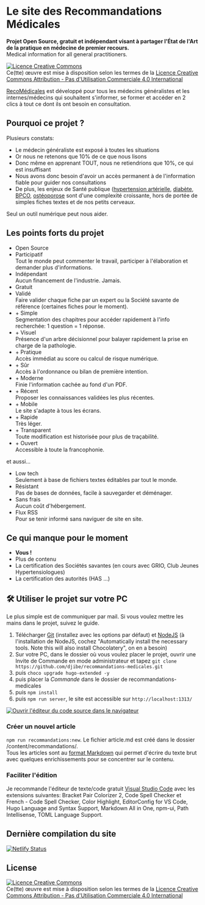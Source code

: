 # Le site des Recommandations Médicales

**Projet Open Source, gratuit et indépendant visant à partager l'État de l'Art de la pratique en médecine de premier recours.**  
Medical information for all general practitioners.

<a rel="license" href="http://creativecommons.org/licenses/by-nc/4.0/"><img alt="Licence Creative Commons" style="border-width:0" src="https://i.creativecommons.org/l/by-nc/4.0/88x31.png" /></a><br>Ce(tte) œuvre est mise à disposition selon les termes de la <a rel="license" href="http://creativecommons.org/licenses/by-nc/4.0/">Licence Creative Commons Attribution - Pas d'Utilisation Commerciale 4.0 International</a>

[RecoMédicales](https://recomedicales.fr) est développé pour tous les médecins généralistes et les internes/médecins qui souhaitent s'informer, se former et accéder en 2 clics à tout ce dont ils ont besoin en consultation.

## Pourquoi ce projet ?

Plusieurs constats:

- Le médecin généraliste est exposé à toutes les situations
- Or nous ne retenons que 10% de ce que nous lisons
- Donc même en apprenant TOUT, nous ne retiendrions que 10%, ce qui est insuffisant
- Nous avons donc besoin d'avoir un accès permanent à de l'information fiable pour guider nos consultations
- De plus, les enjeux de Santé publique ([hypertension artérielle](https://recomedicales.fr/recommandations/hypertension-arterielle/), [diabète](https://recomedicales.fr/recommandations/diabete-type-2/), [BPCO](https://recomedicales.fr/recommandations/bronchopneumopathie-chronique-obstructive/), [ostéoporose](https://recomedicales.fr/recommandations/osteoporose/) sont d'une complexité croissante, hors de portée de simples fiches textes et de nos petits cerveaux.

Seul un outil numérique peut nous aider.

## Les points forts du projet

- Open Source
- Participatif  
  Tout le monde peut commenter le travail, participer à l'élaboration et demander plus d'informations.
- Indépendant  
  Aucun financement de l'industrie. Jamais.
- Gratuit
- Validé  
  Faire valider chaque fiche par un expert ou la Société savante de référence (certaines fiches pour le moment).
- \+ Simple  
  Segmentation des chapitres pour accéder rapidement à l'info recherchée: 1 question = 1 réponse.
- \+ Visuel  
  Présence d'un arbre décisionnel pour balayer rapidement la prise en charge de la pathologie.
- \+ Pratique  
  Accès immédiat au score ou calcul de risque numérique.
- \+ Sûr  
  Accès à l'ordonnance ou bilan de première intention.
- \+ Moderne  
  Finie l'information cachée au fond d'un PDF.
- \+ Récent  
  Proposer les connaissances validées les plus récentes.
- \+ Mobile  
  Le site s'adapte à tous les écrans.
- \+ Rapide  
  Très léger.
- \+ Transparent  
  Toute modification est historisée pour plus de traçabilité.
- \+ Ouvert  
  Accessible à toute la francophonie.

et aussi...

- Low tech  
  Seulement à base de fichiers textes éditables par tout le monde.
- Résistant  
  Pas de bases de données, facile à sauvegarder et déménager.
- Sans frais  
  Aucun coût d'hébergement.
- Flux RSS  
  Pour se tenir informé sans naviguer de site en site.

## Ce qui manque pour le moment

- **Vous !**
- Plus de contenu
- La certification des Sociétés savantes (en cours avec GRIO, Club Jeunes Hypertensiologues)
- La certification des autorités (HAS ...)

## 🛠️ Utiliser le projet sur votre PC

Le plus simple est de communiquer par mail. Si vous voulez mettre les mains dans le projet, suivez le guide.

1. Télécharger [Git](https://git-scm.com/downloads) (installez avec les options par défaut) et [NodeJS](https://nodejs.org/download/release/v16.15.1/) (à l'installation de NodeJS, cochez "Automatically install the necessary tools. Note this will also install Chocolatery", on en a besoin)
2. Sur votre PC, dans le dossier où vous voulez placer le projet, ouvrir une Invite de Commande en mode administrateur et tapez `git clone https://github.com/djibe/recommandations-medicales.git`
3. puis `choco upgrade hugo-extended -y`
4. puis placer la *Commande* dans le dossier de recommandations-medicales
5. puis `npm install`
6. puis `npm run server`, le site est accessible sur `http://localhost:1313/`

[![Ouvrir l'éditeur du code source dans le navigateur](https://open.vscode.dev/badges/open-in-vscode.svg)](https://vscode.dev/github/djibe/recommandations-medicales)

### Créer un nouvel article

`npm run recommandations:new`. Le fichier article.md est créé dans le dossier /content/recommandations/.  
Tous les articles sont au [format Markdown](https://towardsdatascience.com/the-ultimate-markdown-cheat-sheet-3d3976b31a0) qui permet d'écrire du texte brut avec quelques enrichissements pour se concentrer sur le contenu.

### Faciliter l'édition

Je recommande l'éditeur de texte/code gratuit [Visual Studio Code](https://code.visualstudio.com/download) avec les extensions suivantes: Bracket Pair Colorizer 2, Code Spell Checker et French - Code Spell Checker, Color Highlight, EditorConfig for VS Code, Hugo Language and Syntax Support, Markdown All in One, npm-ui, Path Intellisense, TOML Language Support.

## Dernière compilation du site

[![Netlify Status](https://api.netlify.com/api/v1/badges/327af24a-1868-47c1-959c-7c0afe3b1891/deploy-status)](https://app.netlify.com/sites/recommandations-medicales/deploys)

## License

<a rel="license" href="http://creativecommons.org/licenses/by-nc/4.0/"><img alt="Licence Creative Commons" style="border-width:0" src="https://i.creativecommons.org/l/by-nc/4.0/88x31.png" /></a><br>Ce(tte) œuvre est mise à disposition selon les termes de la <a rel="license" href="http://creativecommons.org/licenses/by-nc/4.0/">Licence Creative Commons Attribution - Pas d'Utilisation Commerciale 4.0 International</a>
